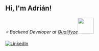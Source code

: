 <h2> Hi, I'm Adrián!</h2>
<p><em>⭐ Backend Developer at <a href="https://www.qualifyze.com/">Qualifyze</a></em><img src="https://media.giphy.com/media/kuWN0iF9BLQKk/giphy.gif?cid=ecf05e475ukrs3ws5u79jt9pj1ltk59fwtc5y91wniqbzb06&rid=giphy.gif&ct=s" width="50"></p> 


[![LinkedIn](https://img.shields.io/badge/-LINKEDIN-0077B5?style=for-the-badge&logo=linkedin&logoColor=white)](https://www.linkedin.com/in/adrianlopezgue/)
